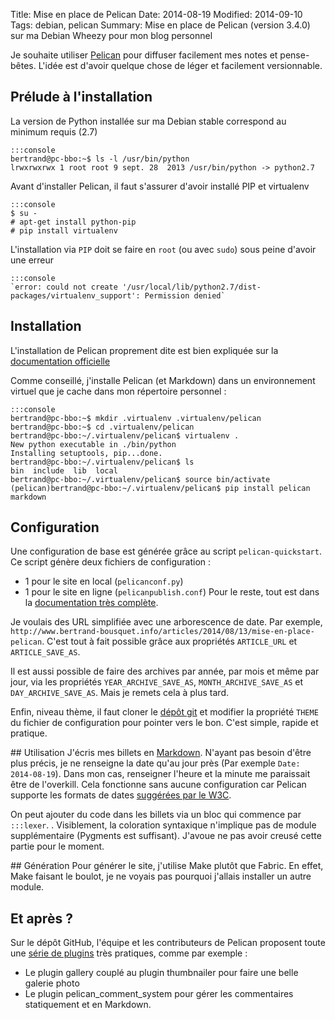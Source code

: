 Title: Mise en place de Pelican
Date: 2014-08-19
Modified: 2014-09-10
Tags: debian, pelican
Summary: Mise en place de Pelican (version 3.4.0) sur ma Debian Wheezy pour mon blog personnel

Je souhaite utiliser [Pelican](http://www.getpelican.com/) pour diffuser facilement mes notes et pense-bêtes.
L'idée est d'avoir quelque chose de léger et facilement versionnable.

## Prélude à l'installation
La version de Python installée sur ma Debian stable correspond au minimum requis (2.7)

	:::console
	bertrand@pc-bbo:~$ ls -l /usr/bin/python
	lrwxrwxrwx 1 root root 9 sept. 28  2013 /usr/bin/python -> python2.7

Avant d'installer Pelican, il faut s'assurer d'avoir installé PIP et virtualenv

	:::console
	$ su -
	# apt-get install python-pip
	# pip install virtualenv

L'installation via `PIP` doit se faire en `root` (ou avec `sudo`) sous peine d'avoir une erreur

	:::console
	`error: could not create '/usr/local/lib/python2.7/dist-packages/virtualenv_support': Permission denied`

## Installation

L'installation de Pelican proprement dite est bien expliquée sur la [documentation officielle](http://docs.getpelican.com/en/3.4.0/install.html)

Comme conseillé, j'installe Pelican (et Markdown) dans un environnement virtuel que je cache dans mon répertoire personnel :

	:::console
	bertrand@pc-bbo:~$ mkdir .virtualenv .virtualenv/pelican
	bertrand@pc-bbo:~$ cd .virtualenv/pelican
	bertrand@pc-bbo:~/.virtualenv/pelican$ virtualenv .
	New python executable in ./bin/python
	Installing setuptools, pip...done.
	bertrand@pc-bbo:~/.virtualenv/pelican$ ls
	bin  include  lib  local
	bertrand@pc-bbo:~/.virtualenv/pelican$ source bin/activate
	(pelican)bertrand@pc-bbo:~/.virtualenv/pelican$ pip install pelican markdown

## Configuration

Une configuration de base est générée grâce au script `pelican-quickstart`. Ce script génère deux fichiers de configuration :
- 1 pour le site en local (`pelicanconf.py`)
- 1 pour le site en ligne (`pelicanpublish.conf`)
Pour le reste, tout est dans la [documentation très complète](http://docs.getpelican.com/en/3.4.0).

Je voulais des URL simplifiée avec une arborescence de date. Par exemple, `http://www.bertrand-bousquet.info/articles/2014/08/13/mise-en-place-pelican`. C'est tout à fait possible grâce aux propriétés `ARTICLE_URL` et `ARTICLE_SAVE_AS`.

Il est aussi possible de faire des archives par année, par mois et même par jour, via les propriétés `YEAR_ARCHIVE_SAVE_AS`, `MONTH_ARCHIVE_SAVE_AS` et `DAY_ARCHIVE_SAVE_AS`. Mais je remets cela à plus tard.

Enfin, niveau thème, il faut cloner le [dépôt git](https://github.com/getpelican/pelican-themes) et modifier la propriété `THEME` du fichier de configuration pour pointer vers le bon. C'est simple, rapide et pratique.

## Utilisation
J'écris mes billets en [Markdown](http://daringfireball.net/projects/markdown/). N'ayant pas besoin d'être plus précis, je ne renseigne la date qu'au jour près (Par exemple `Date: 2014-08-19`). Dans mon cas, renseigner l'heure et la minute me paraissait être de l'overkill. Cela fonctionne sans aucune configuration car Pelican supporte les formats de dates [suggérées par le W3C](http://www.w3.org/TR/NOTE-datetime).

On peut ajouter du code dans les billets via un bloc qui commence par `:::lexer`. . Visiblement, la coloration syntaxique n'implique pas de module supplémentaire (Pygments est suffisant). J'avoue ne pas avoir creusé cette partie pour le moment.

## Génération
Pour générer le site, j'utilise Make plutôt que Fabric. En effet, Make faisant le boulot, je ne voyais pas pourquoi j'allais installer un autre module.

## Et après ?
Sur le dépôt GitHub, l'équipe et les contributeurs de Pelican proposent toute une [série de plugins](https://github.com/getpelican/pelican-plugins) très pratiques, comme par exemple :

- Le plugin gallery couplé au plugin thumbnailer pour faire une belle galerie photo
- Le plugin pelican_comment_system pour gérer les commentaires statiquement et en Markdown.
